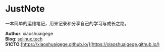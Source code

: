 # JustNote
一本简单的运维笔记，用来记录和分享自己的学习与成长之路。

**Author**: xiaoshuaigege  
**Blog**: [selinux.tech](http://selinux.tech)  
**51CTO**:[https://xiaoshuaigege.github.io/](https://xiaoshuaigege.github.io/)  



<!--**QQ讨论群**：  
<img src="http://www.selinux.tech/QQ%E7%BE%A4%E4%BA%8C%E7%BB%B4%E7%A0%81.png" height="400px" />   -->

<!--**个人微信公众号**：  
<img src="http://www.selinux.tech/linuxtianya.jpg" />


欢迎关注个人微信公众号，以及加入QQ讨论群，在这里你可以获取到众多的免费学习资源，并且可以与众多Linuxer一起学习进步。-->
